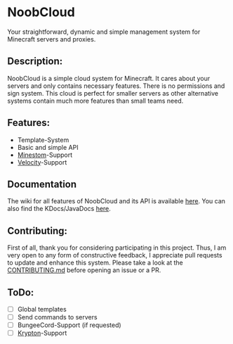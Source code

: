 # NoobCloud

Your straightforward, dynamic and simple management system for Minecraft servers and proxies.

## Description:
NoobCloud is a simple cloud system for Minecraft. It cares about your servers and only contains necessary features.
There is no permissions and sign system. This cloud is perfect for smaller servers as other alternative systems contain
much more features than small teams need.

## Features:
- Template-System
- Basic and simple API
- [Minestom](https://github.com/Minestom/Minestom)-Support
- [Velocity](https://github.com/Minestom/Minestom)-Support

## Documentation
The wiki for all features of NoobCloud and its API is available [here](https://noobcloud.luccboy.tk).
You can also find the KDocs/JavaDocs [here](https://docs.luccboy.tk).

## Contributing:
First of all, thank you for considering participating in this project. Thus, I am very open to any form of constructive 
feedback, I appreciate pull requests to update and enhance this system. Please take a look at the 
[CONTRIBUTING.md](CONTRIBUTING.md) before opening an issue or a PR.

## ToDo:
- [ ] Global templates
- [ ] Send commands to servers
- [ ] BungeeCord-Support (if requested)
- [ ] [Krypton](https://github.com/KryptonMC/Krypton)-Support